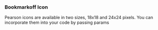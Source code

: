 ### Bookmarkoff Icon
Pearson icons are available in two sizes, 18x18 and 24x24 pixels. You can incorporate them into your code by passing params

